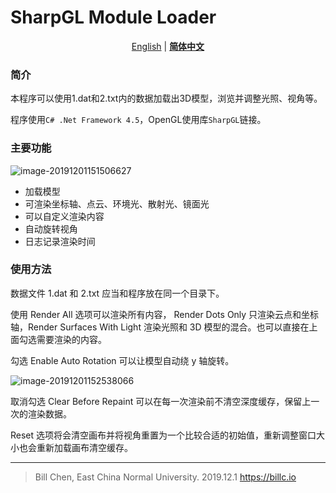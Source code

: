 # SharpGL Module Loader

<center><a href = 'README.md'>English</a> | <a href = 'README_CN.md'><b>简体中文</b></a></center>

### 简介

本程序可以使用1.dat和2.txt内的数据加载出3D模型，浏览并调整光照、视角等。

程序使用`C# .Net Framework 4.5`，OpenGL使用库`SharpGL`链接。

### 主要功能

![image-20191201151506627](https://billc.oss-cn-shanghai.aliyuncs.com/img/2020-07-26-zZBY1B.png)

- 加载模型
- 可渲染坐标轴、点云、环境光、散射光、镜面光
- 可以自定义渲染内容
- 自动旋转视角
- 日志记录渲染时间

### 使用方法

数据文件 1.dat 和 2.txt 应当和程序放在同一个目录下。

使用 Render All 选项可以渲染所有内容， Render Dots Only 只渲染云点和坐标轴，Render Surfaces With Light 渲染光照和 3D 模型的混合。也可以直接在上面勾选需要渲染的内容。

勾选 Enable Auto Rotation 可以让模型自动绕 y 轴旋转。

![image-20191201152538066](https://billc.oss-cn-shanghai.aliyuncs.com/img/2020-07-26-Cs8Wai.png)

取消勾选 Clear Before Repaint 可以在每一次渲染前不清空深度缓存，保留上一次的渲染数据。

Reset 选项将会清空画布并将视角重置为一个比较合适的初始值，重新调整窗口大小也会重新加载画布清空缓存。

---

> Bill Chen, East China Normal University.
> 2019.12.1
> https://billc.io

